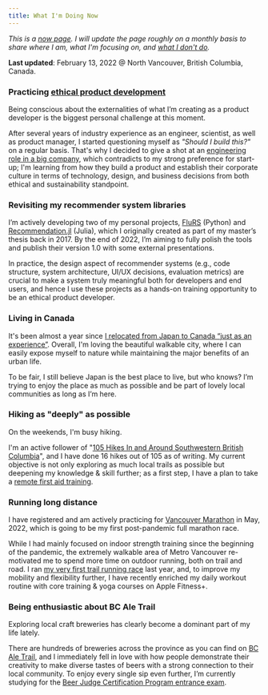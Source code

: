 ```yaml
---
title: What I'm Doing Now
---
```


*This is a [now page](https://nownownow.com/about). I will update the page roughly on a monthly basis to share where I am, what I'm focusing on, and [what I don't do](/note/creating-now-page/).*

**Last updated**: February 13, 2022 @ North Vancouver, British Columbia, Canada.

### Practicing [ethical product development](/note/ethical-product-developer/)

Being conscious about the externalities of what I’m creating as a product developer is the biggest personal challenge at this moment.

After several years of industry experience as an engineer, scientist, as well as product manager, I started questioning myself as *"Should I build this?"* on a regular basis. That's why I decided to give a shot at an [engineering role in a big company](/note/td-to-amazon/), which contradicts to my strong preference for start-up; I'm learning from how they build a product and establish their corporate culture in terms of technology, design, and business decisions from both ethical and sustainability standpoint.

### Revisiting my recommender system libraries

I’m actively developing two of my personal projects, [FluRS](https://github.com/takuti/flurs/) (Python) and [Recommendation.jl](https://github.com/takuti/Recommendation.jl/) (Julia), which I originally created as part of my master’s thesis back in 2017. By the end of 2022, I’m aiming to fully polish the tools and publish their version 1.0 with some external presentations.

In practice, the design aspect of recommender systems (e.g., code structure, system architecture, UI/UX decisions, evaluation metrics) are crucial to make a system truly meaningful both for developers and end users, and hence I use these projects as a hands-on training opportunity to be an ethical product developer.

### Living in Canada

It's been almost a year since [I relocated from Japan to Canada “just as an experience”](/note/relocating-to-canada/). Overall, I'm loving the beautiful walkable city, where I can easily expose myself to nature while maintaining the major benefits of an urban life.

To be fair, I still believe Japan is the best place to live, but who knows? I’m trying to enjoy the place as much as possible and be part of lovely local communities as long as I’m here.

### Hiking as "deeply" as possible

On the weekends, I'm busy hiking.

I'm an active follower of "[105 Hikes In and Around Southwestern British Columbia](https://105hikes.com/book/)", and I have done 16 hikes out of 105 as of writing. My current objective is not only exploring as much local trails as possible but deepening my knowledge & skill further; as a first step, I have a plan to take a [remote first aid training](https://www.redcross.ca/training-and-certification/course-descriptions/first-aid-at-home-courses/wilderness-remote-first-aid-program).

### Running long distance

I have registered and am actively practicing for [Vancouver Marathon](https://bmovanmarathon.ca/) in May, 2022, which is going to be my first post-pandemic full marathon race.

While I had mainly focused on indoor strength training since the beginning of the pandemic, the extremely walkable area of Metro Vancouver re-motivated me to spend more time on outdoor running, both on trail and road. I ran [my very first trail running race](https://www.alltrails.com/es/explore/recording/hallow-s-eve-2021-36a16a2) last year, and, to improve my mobility and flexibility further, I have recently enriched my daily workout routine with core training & yoga courses on Apple Fitness+.

### Being enthusiastic about BC Ale Trail

Exploring local craft breweries has clearly become a dominant part of my life lately.

There are hundreds of breweries across the province as you can find on [BC Ale Trail](/note/2021-bcat-best-brewery-experience-award/), and I immediately fell in love with how people demonstrate their creativity to make diverse tastes of beers with a strong connection to their local community. To enjoy every single sip even further, I’m currently studying for the [Beer Judge Certification Program entrance exam](https://www.bjcp.org/exam-certification/exam-program-overview/).
